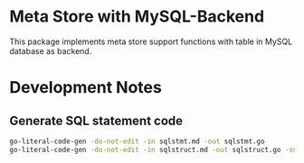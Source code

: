 # Meta Store with MySQL-Backend

This package implements meta store support functions with table in MySQL database as backend.

# Development Notes

## Generate SQL statement code

```sh
go-literal-code-gen -do-not-edit -in sqlstmt.md -out sqlstmt.go
go-literal-code-gen -do-not-edit -in sqlstruct.md -out sqlstruct.go -sqlschema
```
